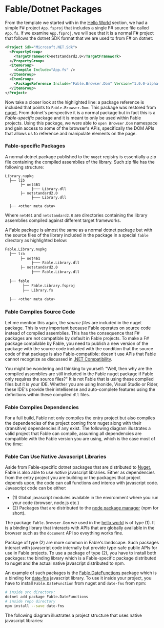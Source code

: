 # Fable/Dotnet Packages

From the template we started with in the [Hello World](hello-world.md) section, we had a simple F# project `App.fsproj` that includes a single F# source file called `App.fs`. If we examine `App.fsproj`, we will see that it is a normal F# project that follows the dotnet SDK format that we are used to from F# on dotnet:
```xml {highlight:[9]}
<Project Sdk="Microsoft.NET.Sdk">
  <PropertyGroup>
    <TargetFramework>netstandard2.0</TargetFramework>
  </PropertyGroup>
  <ItemGroup>
    <Compile Include="App.fs" />
  </ItemGroup>
  <ItemGroup>
    <PackageReference Include="Fable.Browser.Dom" Version="1.0.0-alpha-003" />
  </ItemGroup>
</Project>
```
Now take a closer look at the highlighted line: a package reference is included that points to `Fable.Browser.Dom`. This package was restored from [nuget](http://www.nuget.org). From dotnet's perspective it is a normal package but in fact this is a *Fable-specific* package and it is meant to only be used within Fable projects. Using this package, we were able to `open Browser.Dom` namespace and gain access to some of the browser's APIs, specifically the DOM APIs that allows us to reference and manipulate elements on the page. 

### Fable-specific Packages

A normal dotnet package published to the `nuget` registry is essentially a zip file containing the compiled assemblies of the library. Such zip file has the following structure:
```
Library.nupkg
  ├── lib
       ├─ net461
            ├─── Library.dll
       ├─ netstandard2.0
            ├─── Library.dll     
  
  ├── <other meta data>   
``` 
Where `net461` and `netstandard2.0` are directories containing the library assemblies compiled against different target frameworks.

A Fable package is almost the same as a normal dotnet package but with the source files of the library included in the package in a special `fable` directory as highlighted below:
```bash {highlight: [8,9,10]}
Fable.Library.nupkg
  ├── lib
       ├─ net461
            ├─── Fable.Library.dll
       ├─ netstandard2.0
            ├─── Fable.Library.dll    
  
  ├── fable
        ├── Fable.Library.fsproj
        ├── Library.fs
  
  ├── <other meta data>   
``` 

### Fable Compiles Source Code

Let me mention this again, the *source files* are included in the nuget package. This is very important because Fable operates on source code instead of compiled assemblies. This has the consequence that F# packages are not compatible by default in Fable projects. To make a F# package compilable by Fable, you need to publish a new version of the package with the source code included with the condition that the source code of that package is also Fable-compatible: doesn't use APIs that Fable cannot recognize as discussed in [.NET Compatibility](compatibility.md). 

You might be wondering and thinking to yourself: "Well, then why are the compiled assemblies are still included in the Fable nuget package if Fable only requires the source files?" It is not Fable that is using these compiled files but it is your IDE. Whether you are using Inonide, Visual Studio or Rider, these IDE's provide their intellisense and auto-complete features using the definitions within these compiled `dll` files. 

### Fable Compiles Dependencies 

For a full build, Fable not only compiles the entry project but also compiles the dependencies of the project coming from nuget along with their (transitive) dependencies if any exist. The following diagram illustrates a valid project that Fable can compile, assuming all dependencies are compatible with the Fable version you are using, which is the case most of the time:

<resolved-image source="/images/fable/simple-project.png" />

### Fable Can Use Native Javascript Libraries 

Aside from Fable-specific dotnet packages that are distributed to [Nuget](https://www.nuget.org/), Fable is also able to use *native* javascript libraries. Either as dependencies from the entry project you are building or the packages that project depends upon, the code can call functions and interop with javascript code. Javascript code can be either:

 - (1) Global javascript modules available in the environment where you run your code (browser, node.js etc.)
 - (2) Packages that are distributed to the [node package manager](https://www.npmjs.com/) (npm for short). 

 The package `Fable.Browser.Dom` we used in the [hello world](hello-world) is of type (1). It is a binding library that interacts with APIs that are globally available in the browser such as the `document` API so eveything works fine.

 Package of type (2) are more common in Fable's landscape. Such packages interact with javascript code internally but provide type-safe public APIs for use in Fable projects. To use a package of type (2), you have to install both packages: the binding library which is a Fable-specific package distributed to nuget and the actual native javascript distributed to npm. 
 
 An example of such packages is the [Fable.DateFunctions](https://github.com/Zaid-Ajaj/Fable.DateFunctions) package which is a binding for [date-fns](https://date-fns.org/) javascript library. To use it inside your project, you have to install `Fable.DateFunction` from nuget and `date-fns` from npm:

```bash
# inside src directory:
dotnet add package Fable.DateFunctions
# inside repo directory
npm install --save date-fns
```

The following diagram illustrates a project structure that uses native javascript libraries:

<resolved-image source="/images/fable/complex-project.png" />